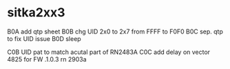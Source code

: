 # sitka2xx3

B0A	add qtp sheet
B0B	chg UID 2x0 to 2x7 from FFFF to F0F0
B0C	sep. qtp to fix UID issue
B0D	sleep
	
C0B	UID pat to match acutal part of RN2483A
C0C	add delay on vector 4825 for FW .1.0.3 rn 2903a

